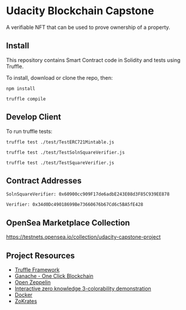 # Udacity Blockchain Capstone

A verifiable NFT that can be used to prove ownership of a property.

## Install

This repository contains Smart Contract code in Solidity and tests using Truffle.

To install, download or clone the repo, then:

```
npm install
```
```
truffle compile
```

## Develop Client

To run truffle tests:

```
truffle test ./test/TestERC721Mintable.js
```
```
truffle test ./test/TestSolnSquareVerifier.js
```
```
truffle test ./test/TestSquareVerifier.js
```

## Contract Addresses

`SolnSquareVerifier: 0x60900cc909F17de6adbE243E08d3F85C939EE878`

`Verifier: 0x34d0Dc49018699Be73660676b67Cd6c5BA5fE428`

## OpenSea Marketplace Collection

https://testnets.opensea.io/collection/udacity-capstone-project

## Project Resources

* [Truffle Framework](https://truffleframework.com/)
* [Ganache - One Click Blockchain](https://truffleframework.com/ganache)
* [Open Zeppelin ](https://openzeppelin.org/)
* [Interactive zero knowledge 3-colorability demonstration](http://web.mit.edu/~ezyang/Public/graph/svg.html)
* [Docker](https://docs.docker.com/install/)
* [ZoKrates](https://github.com/Zokrates/ZoKrates)
